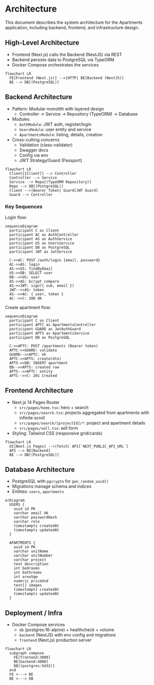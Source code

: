 # Architecture

This document describes the system architecture for the Apartments application, including backend, frontend, and infrastructure design.

## High-Level Architecture
- Frontend (Next.js) calls the Backend (NestJS) via REST
- Backend persists data to PostgreSQL via TypeORM
- Docker Compose orchestrates the services

```mermaid
flowchart LR
  FE[Frontend (Next.js)] -->|HTTP| BE[Backend (NestJS)]
  BE --> DB[(PostgreSQL)]
```

## Backend Architecture
- Pattern: Modular monolith with layered design
  - Controller → Service → Repository (TypeORM) → Database
- Modules
  - `AuthModule`: JWT auth, register/login
  - `UsersModule`: user entity and service
  - `ApartmentsModule`: listing, details, creation
- Cross-cutting concerns
  - Validation (class-validator)
  - Swagger docs
  - Config via env
  - JWT Strategy/Guard (Passport)

```mermaid
flowchart LR
  Client[[Client]] --> Controller
  Controller --> Service
  Service --> Repo[(TypeORM Repository)]
  Repo --> DB[(PostgreSQL)]
  Client -->|Bearer Token| Guard[JWT Guard]
  Guard --> Controller
```

### Key Sequences
Login flow:
```mermaid
sequenceDiagram
  participant C as Client
  participant AC as AuthController
  participant AS as AuthService
  participant US as UsersService
  participant DB as PostgreSQL
  participant JWT as JwtService

  C->>AC: POST /auth/login {email, password}
  AC->>AS: login
  AS->>US: findByEmail
  US->>DB: SELECT user
  DB-->>US: user
  AS->>AS: bcrypt compare
  AS->>JWT: sign({ sub, email })
  JWT-->>AS: token
  AS-->>AC: { user, token }
  AC-->>C: 200 OK
```

Create apartment flow:
```mermaid
sequenceDiagram
  participant C as Client
  participant APTC as ApartmentsController
  participant GUARD as JwtAuthGuard
  participant APTS as ApartmentsService
  participant DB as PostgreSQL

  C->>APTC: POST /apartments (Bearer token)
  APTC->>GUARD: validate
  GUARD-->>APTC: ok
  APTC->>APTS: create(dto)
  APTS->>DB: INSERT apartment
  DB-->>APTS: created row
  APTS-->>APTC: entity
  APTC-->>C: 201 Created
```

## Frontend Architecture
- Next.js 14 Pages Router
  - `src/pages/home.tsx`: hero + search
  - `src/pages/search.tsx`: projects aggregated from apartments with infinite scroll
  - `src/pages/search/[projectId]/*`: project and apartment details
  - `src/pages/sell.tsx`: sell form
- Styling: Tailwind CSS (responsive grid/cards)

```mermaid
flowchart LR
  UI[Next.js Pages] -->|fetch| API[`NEXT_PUBLIC_API_URL`]
  API --> BE[Backend]
  BE --> DB[(PostgreSQL)]
```

## Database Architecture
- PostgreSQL with `pgcrypto` for `gen_random_uuid()`
- Migrations manage schema and indices
- Entities: `users`, `apartments`

```mermaid
erDiagram
  USERS {
    uuid id PK
    varchar email UK
    varchar passwordHash
    varchar role
    timestamptz createdAt
    timestamptz updatedAt
  }

  APARTMENTS {
    uuid id PK
    varchar unitName
    varchar unitNumber
    varchar project
    text description
    int bedrooms
    int bathrooms
    int areaSqm
    numeric priceUsd
    text[] images
    timestamptz createdAt
    timestamptz updatedAt
  }
```

## Deployment / Infra
- Docker Compose services
  - `db` (postgres:16-alpine) + healthcheck + volume
  - `backend` (NestJS) with env config and migrations
  - `frontend` (Next.js) production server

```mermaid
flowchart LR
  subgraph compose
    FE[frontend:3000]
    BE[backend:4000]
    DB[(postgres:5432)]
  end
  FE <---> BE
  BE <---> DB
```
